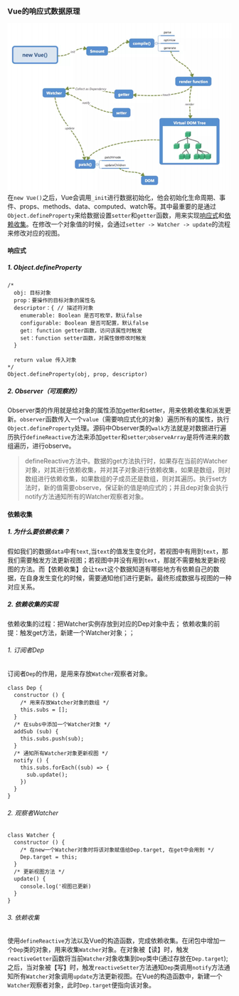### Vue的响应式数据原理
![Vue运行机制解析图](/vue.png)
在`new Vue()`之后，Vue会调用`_init`进行数据初始化，他会初始化生命周期、事件、props、methods、data、computed、watch等。其中最重要的是通过`Object.defineProperty`来给数据设置`setter`和`getter`函数，用来实现<a href="#observer">响应式</a>和<a href="#dep">依赖收集</a>。在修改一个对象值的时候，会通过`setter -> Watcher -> update`的流程来修改对应的视图。

#### <a name="observer">响应式</a>
##### 1. Object.defineProperty
```
/*
  obj: 目标对象
  prop：要操作的目标对象的属性名
  descriptor：{ // 描述符对象
    enumerable: Boolean 是否可枚举，默认false
    configurable: Boolean 是否可配置，默认false
    get: function getter函数，访问该属性时触发
    set：function setter函数，对属性做修改时触发
  }

  return value 传入对象
*/
Object.defineProperty(obj, prop, descriptor)
```
##### 2. Observer（可观察的）
Observer类的作用就是给对象的属性添加getter和setter，用来依赖收集和派发更新。`observer`函数传入一个`value`（需要响应式化的对象）遍历所有的属性，执行`Object.defineProperty`处理。源码中Observer类的`walk`方法就是对数据进行遍历执行`defineReactive`方法来添加`getter`和`setter`;`observeArray`是将传进来的数组遍历，进行observe。
> defineReactive方法中。数据的get方法执行时，如果存在当前的Watcher对象，对其进行依赖收集，并对其子对象进行依赖收集，如果是数组，则对数组进行依赖收集，如果数组的子成员还是数组，则对其遍历。执行set方法时，新的值需要observe，保证新的值是响应式的；并且dep对象会执行notify方法通知所有的Watcher观察者对象。

#### <a name="dep">依赖收集</a>

##### 1. 为什么要依赖收集？
假如我们的数据`data`中有`text`,当`text`的值发生变化时，若视图中有用到`text`，那我们需要触发方法更新视图；若视图中并没有用到`text`，那就不需要触发更新视图的方法。而【依赖收集】会让`text`这个数据知道有哪些地方有依赖自己的数据，在自身发生变化的时候，需要通知他们进行更新。最终形成数据与视图的一种对应关系。

##### 2. 依赖收集的实现
依赖收集的过程：把Watcher实例存放到对应的Dep对象中去；
依赖收集的前提：触发get方法，新建一个Watcher对象；；
###### 1. 订阅者Dep
订阅者`Dep`的作用，是用来存放`Watcher`观察者对象。
```
class Dep {
  constructor () {
    /* 用来存放Watcher对象的数组 */
    this.subs = [];
  }
  /* 在subs中添加一个Watcher对象 */
  addSub (sub) {
    this.subs.push(sub);
  }
  /* 通知所有Watcher对象更新视图 */
  notify () {
    this.subs.forEach((sub) => {
      sub.update();
    })
  }
}
```
###### 2. 观察者Watcher
```
class Watcher {
  constructor () {
    /* 在new一个Watcher对象时将该对象赋值给Dep.target, 在get中会用到 */
    Dep.target = this;
  }
  /* 更新视图方法 */
  update() {
    console.log('视图已更新)
  }
}
```
###### 3. 依赖收集
使用`defineReactive`方法以及Vue的构造函数，完成依赖收集。在闭包中增加一个`Dep`类的对象，用来收集`Watcher`对象。在对象被【读】时，触发`reactiveGetter`函数将当前`Watcher`对象收集到`Dep`类中(通过存放在`Dep.target`);之后，当对象被【写】时，触发`reactiveSetter`方法通知`Dep`类调用`notify`方法通知所有`Watcher`对象调用`update`方法更新视图。在Vue的构造函数中，新建一个`Watcher`观察者对象，此时`Dep.target`便指向该对象。